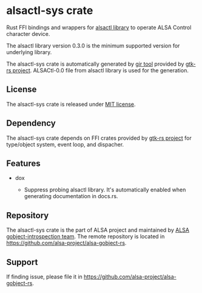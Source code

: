 # alsactl-sys crate

Rust FFI bindings and wrappers for [alsactl library](https://github.com/alsa-project/alsa-gobject) to
operate ALSA Control character device.

The alsactl library version 0.3.0 is the minimum supported version for underlying library.

The alsactl-sys crate is automatically generated by [gir tool](https://gtk-rs.org/gir/book/) provided
by [gtk-rs project](https://gtk-rs.org/). ALSACtl-0.0 file from alsactl library is used for the
generation.

## License

The alsactl-sys crate is released under [MIT license](https://spdx.org/licenses/MIT.html).

## Dependency

The alsactl-sys crate depends on FFI crates provided by [gtk-rs project](https://gtk-rs.org/) for
type/object system, event loop, and dispacher.

## Features

* dox

   * Suppress probing alsactl library. It's automatically enabled when generating documentation
     in docs.rs.

## Repository

The alsactl-sys crate is the part of ALSA project and maintained by
[ALSA gobject-introspection team](https://alsa-project.github.io/gobject-introspection-docs/).
The remote repository is located in <https://github.com/alsa-project/alsa-gobject-rs>.

## Support

If finding issue, please file it in <https://github.com/alsa-project/alsa-gobject-rs>.
